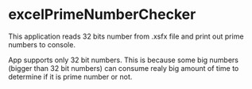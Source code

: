 # excelPrimeNumberChecker

This application reads 32 bits number from .xsfx file and print out prime numbers to console.

App supports only 32 bit numbers. This is because some big numbers (bigger than 32 bit numbers) can consume realy big amount of time to determine if it is prime number or not.
